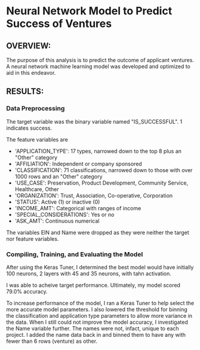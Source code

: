 # Neural Network Model to Predict Success of Ventures
## OVERVIEW:
The purpose of this analysis is to predict the outcome of applicant ventures. A neural network machine learning model was developed and optimized to aid in this endeavor. 

## RESULTS:

### Data Preprocessing

The target variable was the binary variable named "IS_SUCCESSFUL". 1 indicates success. 

The feature variables are 
* 'APPLICATION_TYPE': 17 types, narrowed down to the top 8 plus an "Other" category
* 'AFFILIATION': Independent or company sponsored
* 'CLASSIFICATION': 71 classifications, narrowed down to those with over 1000 rows and an "Other" category
* 'USE_CASE': Preservation, Product Development, Community Service, Healthcare, Other
* 'ORGANIZATION': Trust, Association, Co-operative, Corporation
* 'STATUS': Active (1) or inactive (0)
* 'INCOME_AMT': Categorical with ranges of income
* 'SPECIAL_CONSIDERATIONS': Yes or no
* 'ASK_AMT': Continuous numerical

The variables EIN and Name were dropped as they were neither the target nor feature variables. 

### Compiling, Training, and Evaluating the Model

After using the Keras Tuner, I determined the best model would have initially 100 neurons, 2 layers with 45 and 35 neurons, with tahn activation. 

I was able to acheive target performance. Ultimately, my model scored 79.0% accuracy. 

To increase performance of the model, I ran a Keras Tuner to help select the more accurate model parameters. I also lowered the threshold for binning the classification and application type parameters to allow more variance in the data. When I still could not improve the model accuracy, I investigated the Name variable further. The names were not, infact, unique to each project. I added the name data back in and binned them to have any with fewer than 6 rows (venture) as other. 
